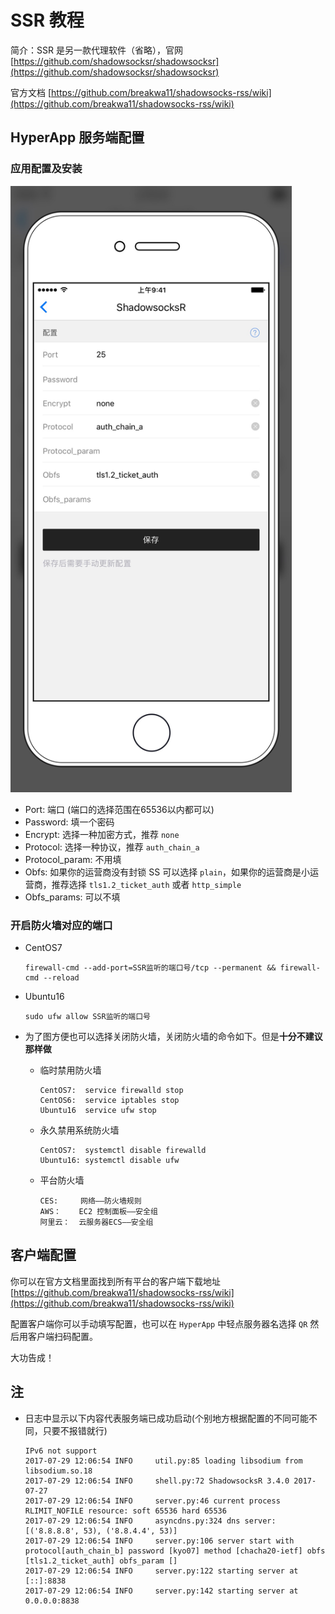 # SSR 教程

简介：SSR 是另一款代理软件（省略），官网 [https://github.com/shadowsocksr/shadowsocksr](https://github.com/shadowsocksr/shadowsocksr)

官方文档 [https://github.com/breakwa11/shadowsocks-rss/wiki](https://github.com/breakwa11/shadowsocks-rss/wiki)


## HyperApp 服务端配置

### 应用配置及安装

<img src="../../images/ssr.jpg" width="450" />

* Port: 端口 (端口的选择范围在65536以内都可以)
* Password: 填一个密码
* Encrypt: 选择一种加密方式，推荐 `none`
* Protocol: 选择一种协议，推荐 `auth_chain_a`
* Protocol_param: 不用填
* Obfs: 如果你的运营商没有封锁 SS 可以选择 `plain`，如果你的运营商是小运营商，推荐选择 `tls1.2_ticket_auth` 或者 `http_simple`
* Obfs_params: 可以不填

### 开启防火墙对应的端口

  - CentOS7
    ```
    firewall-cmd --add-port=SSR监听的端口号/tcp --permanent && firewall-cmd --reload
    ```
  - Ubuntu16
    ```
    sudo ufw allow SSR监听的端口号
    ```

- 为了图方便也可以选择关闭防火墙，关闭防火墙的命令如下。但是**十分不建议那样做**

  - 临时禁用防火墙
    ```
    CentOS7:  service firewalld stop
    CentOS6:  service iptables stop
    Ubuntu16  service ufw stop
    ```
  - 永久禁用系统防火墙
    ```
    CentOS7:  systemctl disable firewalld
    Ubuntu16: systemctl disable ufw
    ```
  - 平台防火墙
    ```
    CES:     网络——防火墙规则
    AWS：    EC2 控制面板——安全组
    阿里云：  云服务器ECS——安全组
    ```

## 客户端配置

你可以在官方文档里面找到所有平台的客户端下载地址 [https://github.com/breakwa11/shadowsocks-rss/wiki](https://github.com/breakwa11/shadowsocks-rss/wiki)

配置客户端你可以手动填写配置，也可以在 `HyperApp` 中轻点服务器名选择 `QR` 然后用客户端扫码配置。

大功告成！

## 注
  - 日志中显示以下内容代表服务端已成功启动(个别地方根据配置的不同可能不同，只要不报错就行)

    ```
    IPv6 not support
    2017-07-29 12:06:54 INFO     util.py:85 loading libsodium from libsodium.so.18
    2017-07-29 12:06:54 INFO     shell.py:72 ShadowsocksR 3.4.0 2017-07-27
    2017-07-29 12:06:54 INFO     server.py:46 current process RLIMIT_NOFILE resource: soft 65536 hard 65536
    2017-07-29 12:06:54 INFO     asyncdns.py:324 dns server: [('8.8.8.8', 53), ('8.8.4.4', 53)]
    2017-07-29 12:06:54 INFO     server.py:106 server start with protocol[auth_chain_b] password [kyo07] method [chacha20-ietf] obfs [tls1.2_ticket_auth] obfs_param []
    2017-07-29 12:06:54 INFO     server.py:122 starting server at [::]:8838
    2017-07-29 12:06:54 INFO     server.py:142 starting server at 0.0.0.0:8838
    ```
